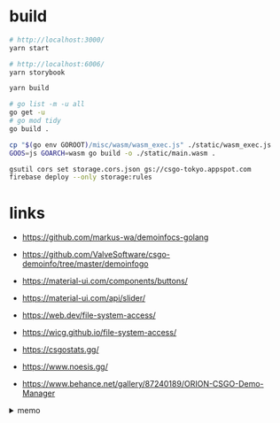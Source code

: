 # build

```sh
# http://localhost:3000/
yarn start

# http://localhost:6006/
yarn storybook

yarn build
```

```sh
# go list -m -u all
go get -u
# go mod tidy
go build .

cp "$(go env GOROOT)/misc/wasm/wasm_exec.js" ./static/wasm_exec.js
GOOS=js GOARCH=wasm go build -o ./static/main.wasm .
```

```sh
gsutil cors set storage.cors.json gs://csgo-tokyo.appspot.com
firebase deploy --only storage:rules
```

# links

- https://github.com/markus-wa/demoinfocs-golang
- https://github.com/ValveSoftware/csgo-demoinfo/tree/master/demoinfogo
- https://material-ui.com/components/buttons/
- https://material-ui.com/api/slider/

- https://web.dev/file-system-access/
- https://wicg.github.io/file-system-access/

- https://csgostats.gg/
- https://www.noesis.gg/
- https://www.behance.net/gallery/87240189/ORION-CSGO-Demo-Manager

<details>
  <summary>memo</summary>

```scala
val sqlContext = new org.apache.spark.sql.SQLContext(sc)
val dem = sqlContext.jsonFile("/Volumes/Storage/replays/4901-iem-katowice-2020/*.dem.json.gz")

dem.registerTempTable("dem")
dem.printSchema()

sqlContext.sql("SELECT MapName, COUNT(*) FROM dem GROUP BY MapName").collect.foreach(println)

sqlContext.sql("""
SELECT KillEvent.Weapon, COUNT(_)
FROM (SELECT explode(KillEvents) AS KillEvent FROM dem)
GROUP BY KillEvent.Weapon
ORDER BY COUNT(_) DESC
""").collect.foreach(println)
```

```sh
go get -u github.com/pilu/fresh
```

```sh
# http://simpleradar.com/
rm *_spectate.dds
for file in *.dds; do; convert "$file" PNG8:"$(basename "$file" .dds).png"; rm "$file"; done

cd ~/Downloads/csgo/materials/panorama/images/icons/equipment

convert -density 75 -background none p2000.svg 1.png
convert -density 75 -background none glock.svg 2.png
convert -density 75 -background none p250.svg 3.png
convert -density 75 -background none deagle.svg 4.png
convert -density 75 -background none fiveseven.svg 5.png
convert -density 75 -background none elite.svg 6.png
convert -density 75 -background none tec9.svg 7.png
convert -density 75 -background none cz75a.svg 8.png
convert -density 75 -background none usp_silencer.svg 9.png
convert -density 75 -background none revolver.svg 10.png

convert -density 75 -background none mp7.svg 101.png
convert -density 75 -background none mp9.svg 102.png
convert -density 75 -background none bizon.svg 103.png
convert -density 75 -background none mac10.svg 104.png
convert -density 75 -background none ump45.svg 105.png
convert -density 75 -background none p90.svg 106.png

convert -density 75 -background none sawedoff.svg 201.png
convert -density 75 -background none nova.svg 202.png
convert -density 75 -background none mag7.svg 203.png
convert -density 75 -background none xm1014.svg 204.png
convert -density 75 -background none m249.svg 205.png
convert -density 75 -background none negev.svg 206.png

convert -density 75 -background none galilar.svg 301.png
convert -density 75 -background none famas.svg 302.png
convert -density 75 -background none ak47.svg 303.png
convert -density 75 -background none m4a1.svg 304.png
convert -density 75 -background none m4a1_silencer.svg 305.png
convert -density 75 -background none ssg08.svg 306.png
convert -density 75 -background none sg556.svg 307.png
convert -density 75 -background none aug.svg 308.png
convert -density 75 -background none awp.svg 309.png
convert -density 75 -background none scar20.svg 310.png
convert -density 75 -background none g3sg1.svg 311.png
```

- https://github.com/SteamDatabase/Protobufs/blob/master/csgo/cstrike15_gcmessages.proto

```sh
protoc --decode CDataGCCStrike15_v2_MatchInfo --proto_path ~/shuji-koike/Protobufs/csgo cstrike15_gcmessages.proto < match730_003331931056520560953_0320757822_900.dem.info
```

```json
{
  "version": 2,
  "routes": [
    { "handle": "filesystem" },
    { "src": "/.*", "dest": "/index.html" }
  ]
}
```

```yaml
  test:
    image: "node:13"
    volumes:
      - ".:/app"
    working_dir: /app
    command: npm test
  main:
    restart: on-failure
    image: "golang:1.13"
    volumes:
      - "go-pkg-mod:/go/pkg/mod"
      - ".:/app"
      - "${APP_DEMO_DIR}:/app/var"
    ports:
      - "4000:4000"
    working_dir: /app
    environment:
      GODEBUG: "${GODEBUG}"
    command: go run github.com/pilu/fresh
volumes:
  go-pkg-mod:
    driver: local
```

</details>
